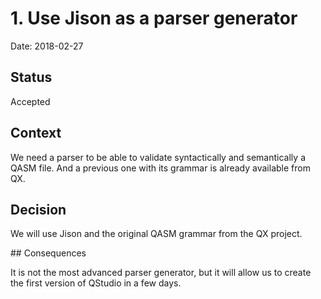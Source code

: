 # 1. Use Jison as a parser generator

Date: 2018-02-27

## Status

Accepted

## Context

We need a parser to be able to validate syntactically and semantically a QASM file. And a previous one with its grammar is already available from QX.

## Decision

We will use Jison and the original QASM grammar from the QX project.

## Consequences

It is not the most advanced parser generator, but it will allow us to create the first version of QStudio in a few days.
